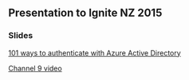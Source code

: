 ## Presentation to Ignite NZ 2015

### Slides 

[101 ways to authenticate with Azure Active Directory](https://rbrayb.github.io/Presentations/101-ways-to-authenticate-with-Azure-AD/101-ways-to-authenticate-with-Azure-Active-Directory.pptx)

[Channel 9 video](https://channel9.msdn.com/Events/Ignite/Microsoft-Ignite-New-Zealand-2015/M338)




